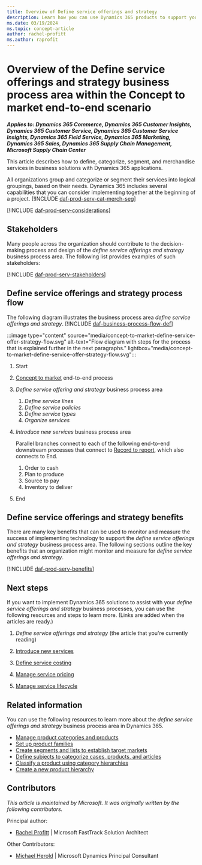 ```yaml
---
title: Overview of Define service offerings and strategy
description: Learn how you can use Dynamics 365 products to support your organization's business processes for capturing a strategy for the services that you want to sell.
ms.date: 03/19/2024
ms.topic: concept-article
author: rachel-profitt
ms.author: raprofit
---
```


# Overview of the Define service offerings and strategy business process area within the Concept to market end-to-end scenario

***Applies to: Dynamics 365 Commerce, Dynamics 365 Customer Insights, Dynamics 365 Customer Service, Dynamics 365 Customer Service Insights, Dynamics 365 Field Service, Dynamics 365 Marketing, Dynamics 365 Sales, Dynamics 365 Supply Chain Management, Microsoft Supply Chain Center***

This article describes how to define, categorize, segment, and merchandise services in business solutions with Dynamics 365 applications.  

All organizations group and categorize or segment their services into logical groupings, based on their needs. Dynamics 365 includes several capabilities that you can consider implementing together at the beginning of a project. [!INCLUDE [daf-prod-serv-cat-merch-seg](../includes/daf-prod-serv-cat-merch-seg.md)]

[!INCLUDE [daf-prod-serv-considerations](../includes/daf-prod-serv-considerations.md)]

## Stakeholders

Many people across the organization should contribute to the decision-making process and design of the *define service offerings and strategy* business process area. The following list provides examples of such stakeholders:

[!INCLUDE [daf-prod-serv-stakeholders](../includes/daf-prod-serv-stakeholders.md)]

## Define service offerings and strategy process flow

The following diagram illustrates the business process area *define service offerings and strategy*. [!INCLUDE [daf-business-process-flow-def](~/../shared-content/shared/guidance-includes/daf-business-process-flow-def.md)]

:::image type="content" source="media/concept-to-market-define-service-offer-strategy-flow.svg" alt-text="Flow diagram with steps for the process that is explained further in the next paragraphs." lightbox="media/concept-to-market-define-service-offer-strategy-flow.svg":::

1. Start
1. [Concept to market](concept-to-market-overview.md) end-to-end process
1. *Define service offering and strategy* business process area

    1. *Define service lines*
    1. *Define service policies*
    1. *Define service types*
    1. *Organize services*
1. *Introduce new services* business process area

    Parallel branches connect to each of the following end-to-end downstream processes that connect to [Record to report](record-to-report-overview.md), which also connects to End.

    1. Order to cash
    1. Plan to produce
    1. Source to pay
    1. Inventory to deliver

1. End

## Define service offerings and strategy benefits

There are many key benefits that can be used to monitor and measure the success of implementing technology to support the *define service offerings and strategy* business process area. The following sections outline the key benefits that an organization might monitor and measure for *define service offerings and strategy*.

[!INCLUDE [daf-prod-serv-benefits](../includes/daf-prod-serv-benefits.md)]

## Next steps

If you want to implement Dynamics 365 solutions to assist with your *define service offerings and strategy* business processes, you can use the following resources and steps to learn more. (Links are added when the articles are ready.)

1. *Define service offerings and strategy* (the article that you're currently reading)

2. [Introduce new services](concept-to-market-introduce-new-services.md)

3. [Define service costing](concept-to-market-define-service-costing-overview.md)

4. [Manage service pricing](concept-to-market-manage-service-pricing-overview.md)

5. [Manage service lifecycle](concept-to-market-manage-service-lifecycle-overview.md)

## Related information

You can use the following resources to learn more about the *define service offerings and strategy* business process area in Dynamics 365.

- [Manage product categories and products](/dynamics365/commerce/category-management-product-creation)
- [Set up product families](/dynamics365/sales/create-product-family)
- [Create segments and lists to establish target markets](/dynamics365/marketing/segmentation-lists-subscriptions)
- [Define subjects to categorize cases, products, and articles](/power-platform/admin/define-subjects-categorize-cases-products-articles)
- [Classify a product using category hierarchies](/dynamics365/supply-chain/pim/tasks/classify-product-category-hierarchies)
- [Create a new product hierarchy](/dynamics365/commerce/create-product-hierarchy)

<!-- ## Tags

*Industries:* Agriculture (01-09), Mining (10-14), Construction (15-17), Manufacturing (20-39), Transportation and Public Utilities (40-49), Wholesale Trade (50-51), Retail Trade (52-59), Finance, Insurance, Real Estate (60-67), Services (70-89), Public Administration (91-99)

*Stakeholders:* Customer services, Engineering, Finance, Marketing, Merchandising, Operations, Production, Purchasing, Retail store operations, Sales, Service operations, Warehouse

*Products:* Dynamics 365 Commerce, Dynamics 365 Customer Insights, Dynamics 365 Customer Service, Dynamics 365 Customer Service Insights, Dynamics 365 Field Service, Dynamics 365 Marketing, Dynamics 365 Sales, Dynamics 365 Supply Chain Management, Microsoft Supply Chain Center -->

## Contributors

*This article is maintained by Microsoft. It was originally written by the following contributors.*

Principal author:

- [Rachel Profitt](https://linkedin.com/in/rachelprofitt) \| Microsoft FastTrack Solution Architect

Other Contributors:

- [Michael Herold](https://linkedin.com/in/maherold) \| Microsoft Dynamics Principal Consultant
